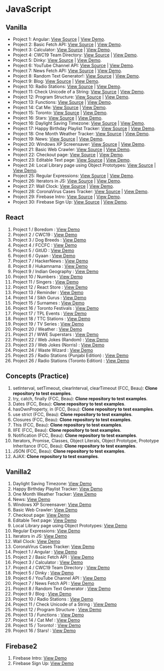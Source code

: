 # JavaScript

## Vanilla

- Project 1: Angular: [View Source](https://github.com/tpkahlon/javascript) | [View Demo](https://tpkahlon.github.io/javascript/angular).
- Project 2: Basic Fetch API: [View Source](https://github.com/tpkahlon/javascript) | [View Demo](https://tpkahlon.github.io/javascript/basic-fetch-api).
- Project 3: Calculator: [View Source](https://github.com/tpkahlon/javascript) | [View Demo](https://tpkahlon.github.io/javascript/calculator).
- Project 4: CWC19 Team Directory: [View Source](https://github.com/tpkahlon/javascript) | [View Demo](https://tpkahlon.github.io/javascript/cwc19-team-directory).
- Project 5: Dinky: [View Source](https://github.com/tpkahlon/javascript) | [View Demo](https://tpkahlon.github.io/javascript/dinky).
- Project 6: YouTube Channel API: [View Source](https://github.com/tpkahlon/javascript) | [View Demo](https://tpkahlon.github.io/javascript/jaanmahal-vlogs).
- Project 7: News Fetch API: [View Source](https://github.com/tpkahlon/javascript) | [View Demo](https://tpkahlon.github.io/javascript/news-fetch-api).
- Project 8: Random Text Generator!: [View Source](https://github.com/tpkahlon/javascript) | [View Demo](https://tpkahlon.github.io/javascript/random-text-generator).
- Project 9: Blog: [View Source](https://github.com/tpkahlon/javascript) | [View Demo](https://tpkahlon.github.io/javascript/satrangi).
- Project 10: Radio Stations: [View Source](https://github.com/tpkahlon/javascript) | [View Demo](https://tpkahlon.github.io/javascript/toronto-stations).
- Project 11: Check Unicode of a String: [View Source](https://github.com/tpkahlon/javascript) | [View Demo](https://tpkahlon.github.io/javascript/check-unicode).
- Project 12: Program Structure: [View Source](https://github.com/tpkahlon/javascript) | [View Demo](https://tpkahlon.github.io/javascript/program-structure).
- Project 13: Functions: [View Source](https://github.com/tpkahlon/javascript) | [View Demo](https://tpkahlon.github.io/javascript/functions).
- Project 14: Cat Me: [View Source](https://github.com/tpkahlon/javascript) | [View Demo](https://tpkahlon.github.io/javascript/cat-gallery).
- Project 15: Toronto: [View Source](https://github.com/tpkahlon/javascript) | [View Demo](https://tpkahlon.github.io/javascript/toronto).
- Project 16: Stars: [View Source](https://github.com/tpkahlon/javascript) | [View Demo](https://tpkahlon.github.io/javascript/stars).
- Project 16: Daylight Saving Timezone: [View Source](https://github.com/tpkahlon/javascript) | [View Demo](https://tpkahlon.github.io/javascript/1).
- Project 17: Happy Birthday Playlist Tracker: [View Source](https://github.com/tpkahlon/javascript) | [View Demo](https://tpkahlon.github.io/javascript/2).
- Project 18: One Month Weather Tracker: [View Source](https://github.com/tpkahlon/javascript) | [View Demo](https://tpkahlon.github.io/javascript/3).
- Project 19: News: [View Source](https://github.com/tpkahlon/javascript) | [View Demo](https://tpkahlon.github.io/javascript/4).
- Project 20: Windows XP Screensaver: [View Source](https://github.com/tpkahlon/javascript) | [View Demo](https://tpkahlon.github.io/javascript/5).
- Project 21: Basic Web Crawler: [View Source](https://github.com/tpkahlon/javascript) | [View Demo](https://tpkahlon.github.io/javascript/6).
- Project 22: Checkout page: [View Source](https://github.com/tpkahlon/javascript) | [View Demo](https://tpkahlon.github.io/javascript/7).
- Project 23: Editable Text page: [View Source](https://github.com/tpkahlon/javascript) | [View Demo](https://tpkahlon.github.io/javascript/8).
- Project 24: Local Library page using Object Prototypes: [View Source](https://github.com/tpkahlon/javascript) | [View Demo](https://tpkahlon.github.io/javascript/9).
- Project 25: Regular Expressions: [View Source](https://github.com/tpkahlon/javascript) | [View Demo](https://tpkahlon.github.io/javascript/10).
- Project 26: Iterators in JS: [View Source](https://github.com/tpkahlon/javascript) | [View Demo](https://tpkahlon.github.io/javascript/11).
- Project 27: Wall Clock: [View Source](https://github.com/tpkahlon/javascript) | [View Demo](https://tpkahlon.github.io/javascript/12).
- Project 28: CoronaVirus Cases Tracker: [View Source](https://github.com/tpkahlon/javascript) | [View Demo](https://tpkahlon.github.io/javascript/13).
- Project 29: Firebase Intro: [View Source](https://github.com/tpkahlon/javascript) | [View Demo](https://tpkahlon.github.io/javascript/14).
- Project 30: Firebase Sign Up: [View Source](https://github.com/tpkahlon/javascript) | [View Demo](https://tpkahlon.github.io/javascript/15).

## React

1. Project 1 / Boredom : [View Demo](https://wonderful-swanson-2233c4.netlify.com/)
2. Project 2 / CWC19 : [View Demo](https://youthful-bassi-42a1e5.netlify.com/)
3. Project 3 / Dog Breeds : [View Demo](https://kind-meninsky-ae7cc3.netlify.com/)
4. Project 4 / FCCFC : [View Demo](https://compassionate-dubinsky-2d2555.netlify.com/)
5. Project 5 / GitUD : [View Demo](https://happy-lewin-3ff6a4.netlify.com/)
6. Project 6 / Gyaan : [View Demo](https://dazzling-volhard-b5528e.netlify.com/)
7. Project 7 / HackerNews : [View Demo](https://jovial-fermi-0158b7.netlify.com/)
8. Project 8 / Hukamnama : [View Demo](https://elastic-hodgkin-cc54dc.netlify.com/)
9. Project 9 / Indian Geography : [View Demo](https://amazing-murdock-0805dc.netlify.com/)
10. Project 10 / Numbers : [View Demo](https://blissful-cray-bf15cc.netlify.com/)
11. Project 11 / Singers : [View Demo](https://awesome-shirley-28fade.netlify.com/)
12. Project 12 / React Store : [View Demo](https://stoic-aryabhata-28792d.netlify.com/)
13. Project 13 / Reminder : [View Demo](https://cocky-nightingale-3a6e72.netlify.com/)
14. Project 14 / Sikh Gurus : [View Demo](https://eager-shockley-41b58e.netlify.com/)
15. Project 15 / Surnames : [View Demo](https://sad-heisenberg-f93eac.netlify.com/)
16. Project 16 / Toronto Festivals : [View Demo](https://determined-roentgen-84b6db.netlify.com/)
17. Project 17 / TPL Events : [View Demo](https://keen-babbage-e81c71.netlify.com/)
18. Project 18 / TTC Stations : [View Demo](https://distracted-mestorf-486189.netlify.com/)
19. Project 19 / TV Series : [View Demo](https://quizzical-davinci-670359.netlify.com/)
20. Project 20 / Weather : [View Demo](https://elastic-hodgkin-a00af3.netlify.com/)
21. Project 21 / WWE Superstars : [View Demo](https://flamboyant-euler-c6c228.netlify.com/)
22. Project 22 / Web Jokes (Random) : [View Demo](https://sad-haibt-f5ecd8.netlify.com/)
23. Project 23 / Web Jokes (Norris) : [View Demo](https://cocky-bohr-541c8f.netlify.com/)
24. Project 24 / Waste Wizard : [View Demo](https://peaceful-euclid-06fc35.netlify.com/)
25. Project 25 / Radio Stations (Punjabi Edition) : [View Demo](https://nifty-elion-3c0ba6.netlify.com/)
26. Project 26 / Radio Stations (Toronto Edition) : [View Demo](https://jolly-newton-ec1afa.netlify.com/)

## Concepts (Practice)

1. setInterval, setTimeout, clearInterval, clearTimeout (FCC, Beau): **Clone repository to test examples**.
2. try, catch, finally (FCC, Beau): **Clone repository to test examples**.
3. Dates (FCC, Beau): **Clone repository to test examples**.
4. hasOwnProperty, in (FCC, Beau): **Clone repository to test examples**.
5. use strict (FCC, Beau): **Clone repository to test examples**.
6. Closures (FCC, Beau): **Clone repository to test examples**.
7. This (FCC, Beau): **Clone repository to test examples**.
8. IIFE (FCC, Beau): **Clone repository to test examples**.
9. Notification (FCC, Beau): **Clone repository to test examples**.
10. Iterators, Promise, Classes, Object Literals, Object Prototype, Prototype Inheritance (FCC, Beau): **Clone repository to test examples**.
11. JSON (FCC, Beau): **Clone repository to test examples**.
12. AJAX: **Clone repository to test examples**.

## Vanilla2

1. Daylight Saving Timezone: [View Demo](https://youthful-babbage-d4ff30.netlify.com/)
2. Happy Birthday Playlist Tracker: [View Demo](https://condescending-swirles-147ee5.netlify.com/)
3. One Month Weather Tracker: [View Demo](https://condescending-kalam-7ab617.netlify.com/)
4. News: [View Demo](https://stoic-mestorf-9c7513.netlify.com/)
5. Windows XP Screensaver: [View Demo](https://youthful-goodall-03c376.netlify.com/)
6. Basic Web Crawler: [View Demo](https://suspicious-khorana-0bb294.netlify.com/)
7. Checkout page: [View Demo](https://flamboyant-dijkstra-aa95bd.netlify.com/)
8. Editable Text page: [View Demo](https://gracious-allen-7e5b5b.netlify.com/)
9. Local Library page using Object Prototypes: [View Demo](https://zealous-fermi-eea423.netlify.com/)
10. Regular Expressions: [View Demo](https://elegant-bhabha-611b3b.netlify.com/)
11. Iterators in JS: [View Demo](https://pedantic-mestorf-0ff7f0.netlify.com/)
12. Wall Clock: [View Demo](https://silly-payne-64d476.netlify.com/)
13. CoronaVirus Cases Tracker: [View Demo](https://zealous-dubinsky-aae850.netlify.com/)
14. Project 1 / Angular : [View Demo](https://elegant-mccarthy-ef40e6.netlify.com/#!/)
15. Project 2 / Basic Fetch API : [View Demo](https://elegant-mirzakhani-75c9e9.netlify.com/)
16. Project 3 / Calculator : [View Demo](https://sad-fermat-e2ae49.netlify.com/)
17. Project 4 / CWC19 Team Directory : [View Demo](https://upbeat-golick-be5f11.netlify.com/#!/)
18. Project 5 / Dinky : [View Demo](https://reverent-bhaskara-7bf120.netlify.com/)
19. Project 6 / YouTube Channel API : [View Demo](https://nostalgic-benz-8ec364.netlify.com/)
20. Project 7 / News Fetch API : [View Demo](https://confident-mccarthy-a71c30.netlify.com/)
21. Project 8 / Random Text Generator : [View Demo](https://stupefied-dubinsky-d99168.netlify.com/)
22. Project 9 / Blog : [View Demo](https://quirky-benz-c762ef.netlify.com/)
23. Project 10 / Radio Stations : [View Demo](https://goofy-heisenberg-6c54ca.netlify.com/)
24. Project 11 / Check Unicode of a String : [View Demo](https://brave-wright-a4e1e4.netlify.com/)
25. Project 12 / Program Structure : [View Demo](https://kind-stonebraker-dc7fc5.netlify.com/)
26. Project 13 / Functions : [View Demo](https://vigorous-clarke-d7b379.netlify.com/)
27. Project 14 / Cat Me! : [View Demo](https://boring-heyrovsky-f86c3e.netlify.com/)
28. Project 15 / Toronto! : [View Demo](https://sleepy-agnesi-6db678.netlify.com/)
29. Project 16 / Stars! : [View Demo](https://admiring-goodall-88783a.netlify.com/)

## Firebase2

1. Firebase Intro: [View Demo](https://reverent-golick-50bf0e.netlify.com/)
2. Firebase Sign Up: [View Demo](https://angry-mcclintock-c3e2db.netlify.com/)
